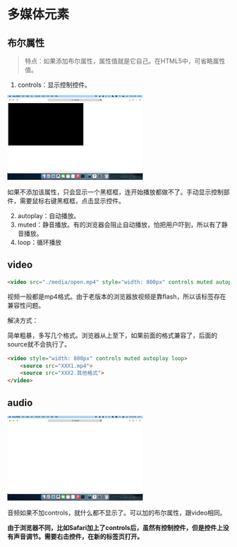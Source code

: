 # 多媒体元素

## 布尔属性

> 特点：如果添加布尔属性，属性值就是它自己。在HTML5中，可省略属性值。

1. controls：显示控制控件。

<img src="./%E5%A4%9A%E5%AA%92%E4%BD%93%E5%85%83%E7%B4%A0.assets/%E6%88%AA%E5%B1%8F2024-01-15%2015.58.18.png" alt="截屏2024-01-15 15.58.18" style="zoom:30%;" />

如果不添加该属性，只会显示一个黑框框，连开始播放都做不了。手动显示控制部件，需要鼠标右键黑框框，点击显示控件。

2. autoplay：自动播放。
3. muted：静音播放。有的浏览器会阻止自动播放，怕把用户吓到，所以有了静音播放。
4. loop：循环播放

## video

```html
<video src="./media/open.mp4" style="width: 800px" controls muted autoplay loop></video>
```

视频一般都是mp4格式。由于老版本的浏览器放视频是靠flash，所以该标签存在兼容性问题。

解决方式：

简单粗暴，多写几个格式。浏览器从上至下，如果前面的格式兼容了，后面的source就不会执行了。

```html
<video style="width: 800px" controls muted autoplay loop>
    <source src="XXX1.mp4">
    <source src="XXX2.其他格式">
</video>
```

## audio

<img src="./%E5%A4%9A%E5%AA%92%E4%BD%93%E5%85%83%E7%B4%A0.assets/%E6%88%AA%E5%B1%8F2024-01-15%2016.17.52.png" alt="截屏2024-01-15 16.17.52" style="zoom:30%;" />

音频如果不加controls，就什么都不显示了。可以加的布尔属性，跟video相同。

**由于浏览器不同，比如Safari加上了controls后，虽然有控制控件，但是控件上没有声音调节。需要右击控件，在新的标签页打开。**